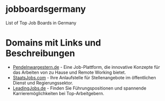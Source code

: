 # jobboardsgermany
List of Top Job Boards in Germany

<!DOCTYPE html>
<html lang="de">
<head>
    <meta charset="UTF-8">
    <meta name="viewport" content="width=device-width, initial-scale=1.0">
    <title>Domain-Links</title>
</head>
<body>
    <h1>Domains mit Links und Beschreibungen</h1>
    <ul>
        <li>
            <a href="https://www.pendelnwargestern.de" target="_blank">Pendelnwargestern.de</a>
            - Eine Job-Plattform, die innovative Konzepte für das Arbeiten von zu Hause und Remote Working bietet.
        </li>
        <li>
            <a href="https://www.staatsjobs.com" target="_blank">StaatsJobs.com</a>
            - Ihre Anlaufstelle für Stellenangebote im öffentlichen Dienst und Regierungssektor.
        </li>
        <li>
            <a href="https://www.leadingjobs.de" target="_blank">LeadingJobs.de</a>
            - Finden Sie Führungspositionen und spannende Karrieremöglichkeiten bei Top-Arbeitgebern.
        </li>
    </ul>
</body>
</html>
